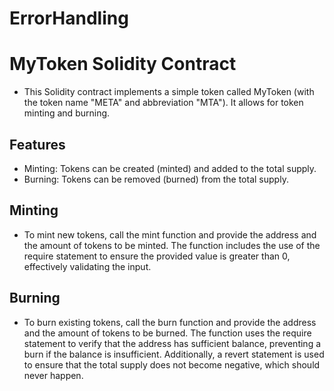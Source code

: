 # ErrorHandling
# MyToken Solidity Contract
* This Solidity contract implements a simple token called MyToken (with the token name "META" and abbreviation "MTA"). It allows for token minting and burning.

## Features
* Minting: Tokens can be created (minted) and added to the total supply.
* Burning: Tokens can be removed (burned) from the total supply.

## Minting
* To mint new tokens, call the mint function and provide the address and the amount of tokens to be minted. The function includes the use of the require statement to ensure the provided value is greater than 0, effectively validating the input.

## Burning
* To burn existing tokens, call the burn function and provide the address and the amount of tokens to be burned. The function uses the require statement to verify that the address has sufficient balance, preventing a burn if the balance is insufficient. Additionally, a revert statement is used to ensure that the total supply does not become negative, which should never happen.
